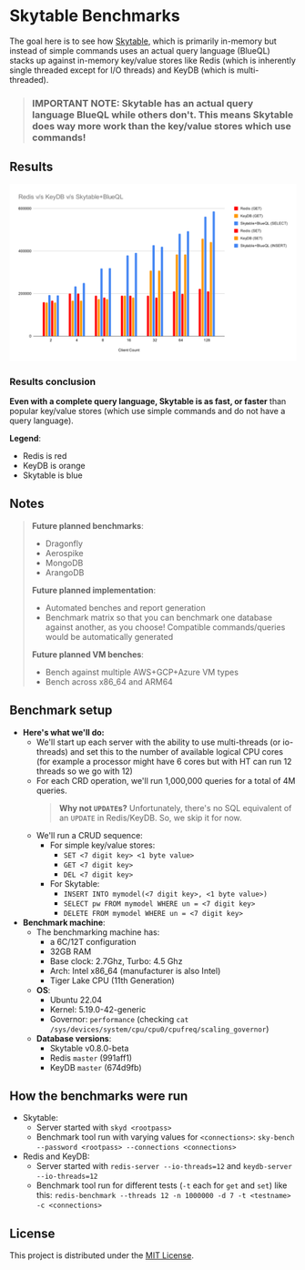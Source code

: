 # Skytable Benchmarks

The goal here is to see how [Skytable](https://github.com/skytable/skytable), which is primarily in-memory but instead of simple commands uses an actual query language (BlueQL) stacks up against in-memory key/value stores like Redis (which is inherently single threaded except for I/O threads) and KeyDB (which is multi-threaded).

> ### IMPORTANT NOTE: Skytable has an actual query language BlueQL while others don't. This means Skytable does way more work than the key/value stores which use commands!

## Results

![Benchmark graphs](./benches.svg)

### Results conclusion

**Even with a complete query language, Skytable is as fast, or faster** than popular key/value stores (which use simple commands and do not have a query language).

**Legend**:
- Redis is red
- KeyDB is orange
- Skytable is blue

## Notes

> **Future planned benchmarks**:
> - Dragonfly
> - Aerospike
> - MongoDB
> - ArangoDB
>
> **Future planned implementation**:
> - Automated benches and report generation
> - Benchmark matrix so that you can benchmark one database against another, as you choose! Compatible commands/queries would be automatically generated
>
> **Future planned VM benches**:
> - Bench against multiple AWS+GCP+Azure VM types
> - Bench across x86_64 and ARM64

## Benchmark setup

- **Here's what we'll do:**
  - We'll start up each server with the ability to use multi-threads (or io-threads) and set this to the number of available logical CPU cores (for example a processor might have 6 cores but with HT can run 12 threads so we go with 12)
  - For each CRD operation, we'll run 1,000,000 queries for a total of 4M queries.
    > **Why not `UPDATE`s?** Unfortunately, there's no SQL equivalent of an `UPDATE` in Redis/KeyDB. So, we skip it for now.
  - We'll run a CRUD sequence:
    - For simple key/value stores:
      - `SET <7 digit key> <1 byte value>`
      - `GET <7 digit key>`
      - `DEL <7 digit key>`
    - For Skytable:
      - `INSERT INTO mymodel(<7 digit key>, <1 byte value>)`
      - `SELECT pw FROM mymodel WHERE un = <7 digit key>`
      - `DELETE FROM mymodel WHERE un = <7 digit key>`
- **Benchmark machine**:
  - The benchmarking machine has:
    - a 6C/12T configuration
    - 32GB RAM
    - Base clock: 2.7Ghz, Turbo: 4.5 Ghz
    - Arch: Intel x86_64 (manufacturer is also Intel)
    - Tiger Lake CPU (11th Generation)
  - **OS**:
    - Ubuntu 22.04
    - Kernel: 5.19.0-42-generic
    - Governor: `performance` (checking `cat /sys/devices/system/cpu/cpu0/cpufreq/scaling_governor`)
  - **Database versions**:
    - Skytable v0.8.0-beta
    - Redis `master` (991aff1)
    - KeyDB `master` (674d9fb)

## How the benchmarks were run

- Skytable:
  - Server started with `skyd <rootpass>`
  - Benchmark tool run with varying values for `<connections>`: `sky-bench --password <rootpass> --connections <connections>`
- Redis and KeyDB:
  - Server started with `redis-server --io-threads=12` and `keydb-server --io-threads=12`
  - Benchmark tool run for different tests (`-t` each for `get` and `set`) like this: `redis-benchmark --threads 12 -n 1000000 -d 7 -t <testname> -c <connections>`

## License

This project is distributed under the [MIT License](/LICENSE).